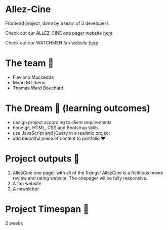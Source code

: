 # Allez-Cine
Frontend project, done by a team of 3 developers.

Check out our ALLEZ-CINE one pager website [here](https://thomatang.github.io/Allez-Cine/mainPage/index.html)

Check out our WATCHMEN fan website [here](https://thomatang.github.io/Allez-Cine/fanWebsite/index.html)

# The team :rocket:
* Flaviano Muccedda
* Mario M Liberio
* Thomas Ward Bouchard

# The Dream :rainbow: (learning outcomes)
 * design project according to client requirements
 * hone git, HTML, CSS and Bootstrap skills
 * use JavaScript and jQuery in a realistic project
 * add beautiful piece of content to portfolio :heart:

# Project outputs :city_sunset:
 1. AllezCine one pager with all of the fixings! AllezCine is a fictitious movie review and rating website. The onepager wil be fully responsive.
 2. A fan website
 3. A newsletter

 # Project Timespan :checkered_flag:
 2 weeks 
